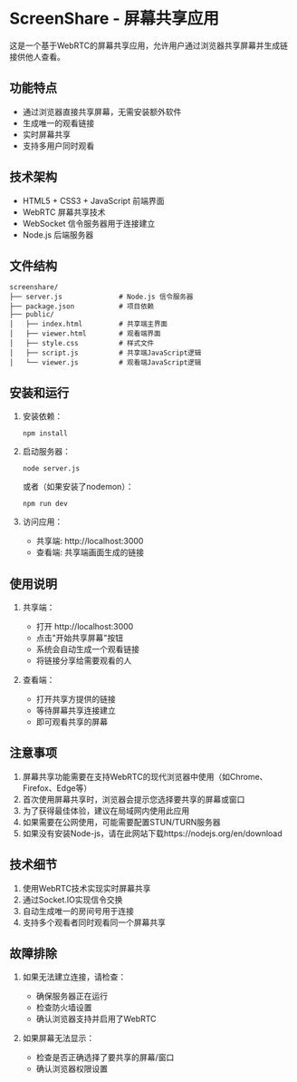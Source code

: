 # ScreenShare - 屏幕共享应用

这是一个基于WebRTC的屏幕共享应用，允许用户通过浏览器共享屏幕并生成链接供他人查看。

## 功能特点

- 通过浏览器直接共享屏幕，无需安装额外软件
- 生成唯一的观看链接
- 实时屏幕共享
- 支持多用户同时观看

## 技术架构

- HTML5 + CSS3 + JavaScript 前端界面
- WebRTC 屏幕共享技术
- WebSocket 信令服务器用于连接建立
- Node.js 后端服务器

## 文件结构

```
screenshare/
├── server.js              # Node.js 信令服务器
├── package.json           # 项目依赖
├── public/
│   ├── index.html         # 共享端主界面
│   ├── viewer.html        # 观看端界面
│   ├── style.css          # 样式文件
│   ├── script.js          # 共享端JavaScript逻辑
│   └── viewer.js          # 观看端JavaScript逻辑
```

## 安装和运行

1. 安装依赖：
   ```
   npm install
   ```

2. 启动服务器：
   ```
   node server.js
   ```
   或者（如果安装了nodemon）：
   ```
   npm run dev
   ```

3. 访问应用：
   - 共享端: http://localhost:3000
   - 查看端: 共享端画面生成的链接

## 使用说明

1. 共享端：
   - 打开 http://localhost:3000
   - 点击"开始共享屏幕"按钮
   - 系统会自动生成一个观看链接
   - 将链接分享给需要观看的人

2. 查看端：
   - 打开共享方提供的链接
   - 等待屏幕共享连接建立
   - 即可观看共享的屏幕

## 注意事项

1. 屏幕共享功能需要在支持WebRTC的现代浏览器中使用（如Chrome、Firefox、Edge等）
2. 首次使用屏幕共享时，浏览器会提示您选择要共享的屏幕或窗口
3. 为了获得最佳体验，建议在局域网内使用此应用
4. 如果需要在公网使用，可能需要配置STUN/TURN服务器
5. 如果没有安装Node-js，请在此网站下载https://nodejs.org/en/download

## 技术细节

1. 使用WebRTC技术实现实时屏幕共享
2. 通过Socket.IO实现信令交换
3. 自动生成唯一的房间号用于连接
4. 支持多个观看者同时观看同一个屏幕共享

## 故障排除

1. 如果无法建立连接，请检查：
   - 确保服务器正在运行
   - 检查防火墙设置
   - 确认浏览器支持并启用了WebRTC

2. 如果屏幕无法显示：
   - 检查是否正确选择了要共享的屏幕/窗口
   - 确认浏览器权限设置
